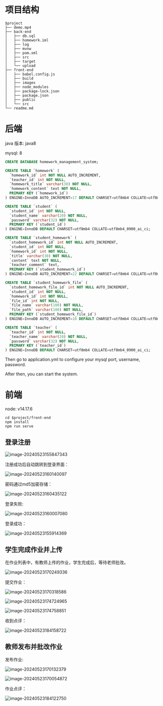 # 项目结构

```shell
$project
├── demo.mp4
├── back-end
│   ├── db.sql
│   ├── homework.iml
│   ├── log
│   ├── mvnw
│   ├── pom.xml
│   ├── src
│   ├── target
│   └── upload
├── front-end
│   ├── babel.config.js
│   ├── build
│   ├── images
│   ├── node_modules
│   ├── package-lock.json
│   ├── package.json
│   ├── public
│   └── src
└── readme.md
```



# 后端



java 版本: java8

mysql: 8

```sql
CREATE DATABASE homework_management_system;

CREATE TABLE `homework` (
  `homework_id` int NOT NULL AUTO_INCREMENT,
  `teacher_id` int NOT NULL,
  `homework_title` varchar(30) NOT NULL,
  `homework_content` text NOT NULL,
  PRIMARY KEY (`homework_id`)
) ENGINE=InnoDB AUTO_INCREMENT=17 DEFAULT CHARSET=utf8mb4 COLLATE=utf8mb4_0900_ai_ci;

CREATE TABLE `student` (
  `student_id` int NOT NULL,
  `student_name` varchar(20) NOT NULL,
  `password` varchar(32) NOT NULL,
  PRIMARY KEY (`student_id`)
) ENGINE=InnoDB DEFAULT CHARSET=utf8mb4 COLLATE=utf8mb4_0900_ai_ci;

CREATE TABLE `student_homework` (
  `student_homework_id` int NOT NULL AUTO_INCREMENT,
  `student_id` int NOT NULL,
  `homework_id` int NOT NULL,
  `title` varchar(30) NOT NULL,
  `content` text NOT NULL,
  `teacher_comment` text,
  PRIMARY KEY (`student_homework_id`)
) ENGINE=InnoDB AUTO_INCREMENT=22 DEFAULT CHARSET=utf8mb4 COLLATE=utf8mb4_0900_ai_ci;

CREATE TABLE `student_homework_file` (
  `student_homework_file_id` int NOT NULL AUTO_INCREMENT,
  `student_id` int NOT NULL,
  `homework_id` int NOT NULL,
  `file_id` int NOT NULL,
  `file_name` varchar(100) NOT NULL,
  `file_path` varchar(100) NOT NULL,
  PRIMARY KEY (`student_homework_file_id`)
) ENGINE=InnoDB AUTO_INCREMENT=10 DEFAULT CHARSET=utf8mb4 COLLATE=utf8mb4_0900_ai_ci;

CREATE TABLE `teacher` (
  `teacher_id` int NOT NULL,
  `teacher_name` varchar(20) NOT NULL,
  `password` varchar(32) NOT NULL,
  PRIMARY KEY (`teacher_id`)
) ENGINE=InnoDB DEFAULT CHARSET=utf8mb4 COLLATE=utf8mb4_0900_ai_ci;
```



Then go to application.yml to configure your mysql port, username, password.

After then, you can start the system.

# 前端

node: v14.17.6

```
cd $project/front-end
npm install
npm run serve
```

## 登录注册

![image-20240523155847343](https://p.ipic.vip/p3j0mv.png)

注册成功后自动跳转到登录界面：

![image-20240523160140097](https://p.ipic.vip/j2fc00.png)

密码通过md5加密存储：

![image-20240523160435122](https://p.ipic.vip/shaq1s.png)

登录失败:

![image-20240523160007080](https://p.ipic.vip/k9obwb.png)

登录成功：

![image-20240523155914369](https://p.ipic.vip/ev85cf.png)

## 学生完成作业并上传

在作业列表中，有教师上传的作业，学生完成后，等待老师批改。

![image-20240523170249336](https://p.ipic.vip/2muad0.png)

提交作业：

![image-20240523170318586](https://p.ipic.vip/3wgno1.png)

![image-20240523174724965](https://p.ipic.vip/6lqv2w.png)

![image-20240523174758851](https://p.ipic.vip/lhqlmh.png)

收到点评：

![image-20240523184158722](https://p.ipic.vip/ynqg9y.png)

## 教师发布并批改作业

发布作业:

![image-20240523170132379](https://p.ipic.vip/7anj0x.png)

![image-20240523170054872](https://p.ipic.vip/2fs176.png)

作业点评：

![image-20240523184122750](https://p.ipic.vip/5mjkdj.png)